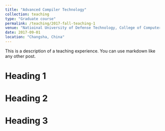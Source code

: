 ```yaml
---
title: "Advanced Compiler Technology"
collection: teaching
type: "Graduate course"
permalink: /teaching/2017-fall-teaching-1
venue: "Natioinal University of Defense Technology, College of Computer Science"
date: 2017-09-01
location: "Changsha, China"
---
```


This is a description of a teaching experience. You can use markdown like any other post.

Heading 1
======

Heading 2
======

Heading 3
======

